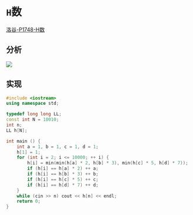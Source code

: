 # `H`数

[洛谷-P1748-H数](https://www.luogu.com.cn/problem/P1748)

## 分析

![](/algorithm-blog/img/0019.bmp)

## 实现

```cpp
#include <iostream>
using namespace std;

typedef long long LL;
const int N = 10010;
int n;
LL h[N];

int main () {
    int a = 1, b = 1, c = 1, d = 1;
    h[1] = 1;
    for (int i = 2; i <= 10000; ++ i) {
        h[i] = min(min(h[a] * 2, h[b] * 3), min(h[c] * 5, h[d] * 7));
        if (h[i] == h[a] * 2) ++ a;
        if (h[i] == h[b] * 3) ++ b;
        if (h[i] == h[c] * 5) ++ c;
        if (h[i] == h[d] * 7) ++ d;
    }
    while (cin >> n) cout << h[n] << endl;
    return 0;
}
```

